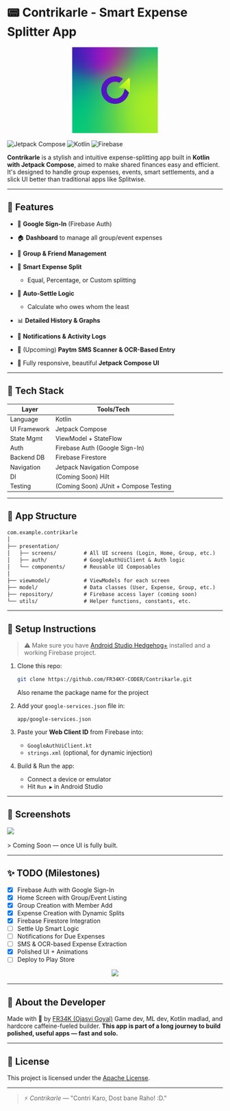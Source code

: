 # 📟 Contrikarle - Smart Expense Splitter App

<p align = center>
<img src="https://github.com/FR34KY-CODER/ContriKarle/blob/main/ContriKarle.png?raw=true" height = 200px width = 200px>
</p>

![Jetpack Compose](https://img.shields.io/badge/Made%20With-Jetpack%20Compose-4285F4?logo=android\&logoColor=white)
![Kotlin](https://img.shields.io/badge/Kotlin-1.9+-purple?logo=kotlin\&logoColor=white)
![Firebase](https://img.shields.io/badge/Backend-Firebase-orange?logo=firebase)

**Contrikarle** is a stylish and intuitive expense-splitting app built in **Kotlin with Jetpack Compose**, aimed to make shared finances easy and efficient. It's designed to handle group expenses, events, smart settlements, and a slick UI better than traditional apps like Splitwise.

---

## 🚀 Features

* 🔐 **Google Sign-In** (Firebase Auth)
* 🏠 **Dashboard** to manage all group/event expenses
* 👥 **Group & Friend Management**
* 💸 **Smart Expense Split**

  * Equal, Percentage, or Custom splitting
* 🧠 **Auto-Settle Logic**

  * Calculate who owes whom the least
* 📊 **Detailed History & Graphs**
* 🔔 **Notifications & Activity Logs**
* 🧠 (Upcoming) **Paytm SMS Scanner & OCR-Based Entry**
* 💅 Fully responsive, beautiful **Jetpack Compose UI**

---

## 📱 Tech Stack

<table>
  <thead>
    <tr>
      <th>Layer</th>
      <th>Tools/Tech</th>
    </tr>
  </thead>
  <tbody>
    <tr>
      <td>Language</td>
      <td>Kotlin</td>
    </tr>
    <tr>
      <td>UI Framework</td>
      <td>Jetpack Compose</td>
    </tr>
    <tr>
      <td>State Mgmt</td>
      <td>ViewModel + StateFlow</td>
    </tr>
    <tr>
      <td>Auth</td>
      <td>Firebase Auth (Google Sign-In)</td>
    </tr>
    <tr>
      <td>Backend DB</td>
      <td>Firebase Firestore</td>
    </tr>
    <tr>
      <td>Navigation</td>
      <td>Jetpack Navigation Compose</td>
    </tr>
    <tr>
      <td>DI</td>
      <td>(Coming Soon) Hilt</td>
    </tr>
    <tr>
      <td>Testing</td>
      <td>(Coming Soon) JUnit + Compose Testing</td>
    </tr>
  </tbody>
</table>

---

## 🏧 App Structure

```
com.example.contrikarle
│
├── presentation/
│   ├── screens/         # All UI screens (Login, Home, Group, etc.)
│   ├── auth/            # GoogleAuthUiClient & Auth logic
│   └── components/      # Reusable UI Composables
│
├── viewmodel/           # ViewModels for each screen
├── model/               # Data classes (User, Expense, Group, etc.)
├── repository/          # Firebase access layer (coming soon)
└── utils/               # Helper functions, constants, etc.
```

---

## 🔧 Setup Instructions

> ⚠️ Make sure you have [Android Studio Hedgehog+](https://developer.android.com/studio) installed and a working Firebase project.

1. Clone this repo:

   ```bash
   git clone https://github.com/FR34KY-CODER/Contrikarle.git
   ```
   Also rename the package name for the project

2. Add your `google-services.json` file in:

   ```
   app/google-services.json
   ```

3. Paste your **Web Client ID** from Firebase into:

   * `GoogleAuthUiClient.kt`
   * `strings.xml` (optional, for dynamic injection)

4. Build & Run the app:

   * Connect a device or emulator
   * Hit `Run ▶` in Android Studio

---

## 🌄 Screenshots

<p align = "left"><img src = "https://github.com/FR34KY-CODER/ContriKarle/blob/main/screenshots/contriapp.png?raw=true" height = 500px ></p>
> Coming Soon — once UI is fully built.

---

## ✨ TODO (Milestones)

* [x] Firebase Auth with Google Sign-In
* [x] Home Screen with Group/Event Listing
* [x] Group Creation with Member Add
* [x] Expense Creation with Dynamic Splits
* [x] Firebase Firestore Integration
* [ ] Settle Up Smart Logic
* [ ] Notifications for Due Expenses
* [ ] SMS & OCR-based Expense Extraction
* [x] Polished UI + Animations
* [ ] Deploy to Play Store
<p align = "center"><img src = "https://camo.githubusercontent.com/36d442331d8496801685f7bc0a52414731030137d788573584398ea331ea1631/68747470733a2f2f6d656469612e67697068792e636f6d2f6d656469612f54696c6d4c4d6d5772525959486a4c6675622f67697068792e676966" ></p>

---

## 🧠 About the Developer

Made with 💙 by [FR34K (Ojasvi Goyal)](https://github.com/FR34KY-CODER)
Game dev, ML dev, Kotlin madlad, and hardcore caffeine-fueled builder.
**This app is part of a long journey to build polished, useful apps — fast and solo.**

---

## 📄 License

This project is licensed under the [Apache License](LICENSE).

---

> ⚡ *Contrikarle* — "Contri Karo, Dost bane Raho! :D."
